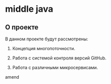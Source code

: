 # middle java 

## О проекте

В данном проекте будут рассмотрены:

1. Концепция многопоточности.

2. Работа с системой контроля версий GitHub.

3. Работа с различными микросервисами.

amend
